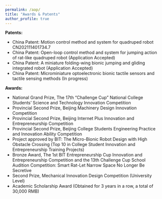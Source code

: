 ```yaml
---
permalink: /aap/
title: "Awards & Patents"
author_profile: true
---
```

**Patents:**
* China Patent: Motion control method and system for quadruped robot CN202111401734.7
* China Patent: Open-loop control method and system for jumping action of rat-like quadruped robot (Application Accepted)
* China Patent: A miniature folding-wing bionic jumping and gliding integrated robot (Application Accepted)
* China Patent: Microminiature optoelectronic bionic tactile sensors and tactile sensing methods (In progress)

**Awards:**
* National Grand Prize, The 17th “Challenge Cup” National College Students’ Science and Technology Innovation Competition
* Provincial Second Prize, Beijing Machinery Design Innovation Competition
* Provincial Second Prize, Beijing Internet Plus Innovation and Entrepreneurship Competition
* Provincial Second Prize, Beijing College Students Engineering Practice and Innovation Ability Competition
* Project approved by BIT: The Micro-Bionic Robot Design with High Obstacle Crossing (Top 10 in College Student Innovation and Entrepreneurship Training Projects)
* Bronze Award, The 1st BIT Entrepreneurship Cup Innovation and Entrepreneurship Competition and the 13th Challenge Cup School Audition Competition: Smart Rat-Let Narrow Space No Longer Be Secretive
* Second Prize, Mechanical Innovation Design Competition (University Level)
* Academic Scholarship Award (Obtained for 3 years in a row, a total of 30,000 RMB)
